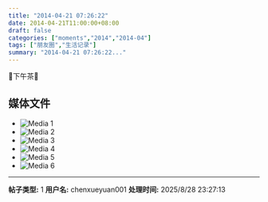 ```yaml
---
title: "2014-04-21 07:26:22"
date: 2014-04-21T11:00:00+08:00
draft: false
categories: ["moments","2014","2014-04"]
tags: ["朋友圈","生活记录"]
summary: "2014-04-21 07:26:22..."
---
```


🍵下午茶🍵

## 媒体文件

- ![Media 1](/Moments/photos/2014-04-21/201404210726220.jpg)
- ![Media 2](/Moments/photos/2014-04-21/201404210726221.jpg)
- ![Media 3](/Moments/photos/2014-04-21/201404210726222.jpg)
- ![Media 4](/Moments/photos/2014-04-21/201404210726223.jpg)
- ![Media 5](/Moments/photos/2014-04-21/201404210726224.jpg)
- ![Media 6](/Moments/photos/2014-04-21/201404210726225.jpg)

---

**帖子类型:** 1
**用户名:** chenxueyuan001
**处理时间:** 2025/8/28 23:27:13